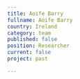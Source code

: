 ```yaml
---
title: Aoife Barry
fullname: Aoife Barry
country: Ireland
category: team
published: false
position: Researcher
current: false
project: past

---
```

